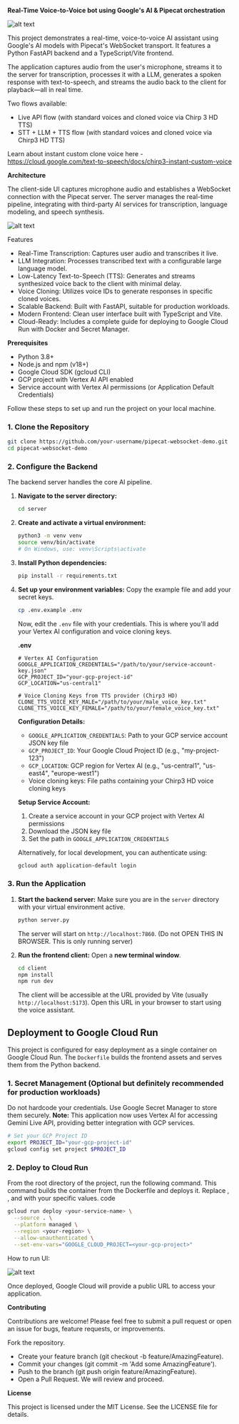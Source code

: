 **Real-Time Voice-to-Voice bot using Google's AI & Pipecat orchestration**

![alt text](https://img.shields.io/badge/License-MIT-yellow.svg)

This project demonstrates a real-time, voice-to-voice AI assistant using Google's AI models with Pipecat's WebSocket transport. It features a Python FastAPI backend and a TypeScript/Vite frontend.

The application captures audio from the user's microphone, streams it to the server for transcription, processes it with a LLM, generates a spoken response with text-to-speech, and streams the audio back to the client for playback—all in real time.

Two flows available:
- Live API flow (with standard voices and cloned voice via Chirp 3 HD TTS)
- STT + LLM + TTS flow (with standard voices and cloned voice via Chirp3 HD TTS)

Learn about instant custom clone voice here - https://cloud.google.com/text-to-speech/docs/chirp3-instant-custom-voice

**Architecture**

The client-side UI captures microphone audio and establishes a WebSocket connection with the Pipecat server. The server manages the real-time pipeline, integrating with third-party AI services for transcription, language modeling, and speech synthesis.

![alt text](./architecture.jpeg)

Features
- Real-Time Transcription: Captures user audio and transcribes it live.
- LLM Integration: Processes transcribed text with a configurable large language model.
- Low-Latency Text-to-Speech (TTS): Generates and streams synthesized voice back to the client with minimal delay.
- Voice Cloning: Utilizes voice IDs to generate responses in specific cloned voices.
- Scalable Backend: Built with FastAPI, suitable for production workloads.
- Modern Frontend: Clean user interface built with TypeScript and Vite.
- Cloud-Ready: Includes a complete guide for deploying to Google Cloud Run with Docker and Secret Manager.

**Prerequisites**

- Python 3.8+
- Node.js and npm (v18+)
- Google Cloud SDK (gcloud CLI)
- GCP project with Vertex AI API enabled
- Service account with Vertex AI permissions (or Application Default Credentials)


Follow these steps to set up and run the project on your local machine.

### 1. Clone the Repository

```bash
git clone https://github.com/your-username/pipecat-websocket-demo.git
cd pipecat-websocket-demo
```

### 2. Configure the Backend

The backend server handles the core AI pipeline.

1.  **Navigate to the server directory:**
    ```bash
    cd server
    ```

2.  **Create and activate a virtual environment:**
    ```bash
    python3 -m venv venv
    source venv/bin/activate
    # On Windows, use: venv\Scripts\activate
    ```

3.  **Install Python dependencies:**
    ```bash
    pip install -r requirements.txt
    ```

4.  **Set up your environment variables:**
    Copy the example file and add your secret keys.
    ```bash
    cp .env.example .env
    ```
    Now, edit the `.env` file with your credentials. This is where you'll add your Vertex AI configuration and voice cloning keys.

    **.env**
    ```env
    # Vertex AI Configuration
    GOOGLE_APPLICATION_CREDENTIALS="/path/to/your/service-account-key.json"
    GCP_PROJECT_ID="your-gcp-project-id"
    GCP_LOCATION="us-central1"
    
    # Voice Cloning Keys from TTS provider (Chirp3 HD)
    CLONE_TTS_VOICE_KEY_MALE="/path/to/your/male_voice_key.txt"
    CLONE_TTS_VOICE_KEY_FEMALE="/path/to/your/female_voice_key.txt"
    ```
    
    **Configuration Details:**
    - `GOOGLE_APPLICATION_CREDENTIALS`: Path to your GCP service account JSON key file
    - `GCP_PROJECT_ID`: Your Google Cloud Project ID (e.g., "my-project-123")
    - `GCP_LOCATION`: GCP region for Vertex AI (e.g., "us-central1", "us-east4", "europe-west1")
    - Voice cloning keys: File paths containing your Chirp3 HD voice cloning keys

    **Setup Service Account:**
    1. Create a service account in your GCP project with Vertex AI permissions
    2. Download the JSON key file
    3. Set the path in `GOOGLE_APPLICATION_CREDENTIALS`
    
    Alternatively, for local development, you can authenticate using:
    ```bash
    gcloud auth application-default login
    ```
    
### 3. Run the Application

1.  **Start the backend server:**
    Make sure you are in the `server` directory with your virtual environment active.
    ```bash
    python server.py
    ```
    The server will start on `http://localhost:7860`. (Do not OPEN THIS IN BROWSER. This is only running server)

2.  **Run the frontend client:**
    Open a **new terminal window**.
    ```bash
    cd client
    npm install
    npm run dev
    ```
    The client will be accessible at the URL provided by Vite (usually `http://localhost:5173`). Open this URL in your browser to start using the voice assistant.

## Deployment to Google Cloud Run

This project is configured for easy deployment as a single container on Google Cloud Run. The `Dockerfile` builds the frontend assets and serves them from the Python backend.

### 1. Secret Management (Optional but definitely recommended for production workloads)

Do not hardcode your credentials. Use Google Secret Manager to store them securely.
**Note:** This application now uses Vertex AI for accessing Gemini Live API, providing better integration with GCP services.

```bash
# Set your GCP Project ID
export PROJECT_ID="your-gcp-project-id"
gcloud config set project $PROJECT_ID
```

### 2. Deploy to Cloud Run

From the root directory of the project, run the following command.
This command builds the container from the Dockerfile and deploys it.
Replace <your-service-name>, <your-region>, and <your-gcp-project> with your specific values.
code

```bash
gcloud run deploy <your-service-name> \
  --source . \
  --platform managed \
  --region <your-region> \
  --allow-unauthenticated \
  --set-env-vars="GOOGLE_CLOUD_PROJECT=<your-gcp-project>"
```

How to run UI:

![alt text](./bot_UI.jpeg)

Once deployed, Google Cloud will provide a public URL to access your application.

**Contributing**

Contributions are welcome! Please feel free to submit a pull request or open an issue for bugs, feature requests, or improvements.

Fork the repository.
- Create your feature branch (git checkout -b feature/AmazingFeature).
- Commit your changes (git commit -m 'Add some AmazingFeature').
- Push to the branch (git push origin feature/AmazingFeature).
- Open a Pull Request. We will review and proceed.

**License**

This project is licensed under the MIT License. See the LICENSE file for details.
